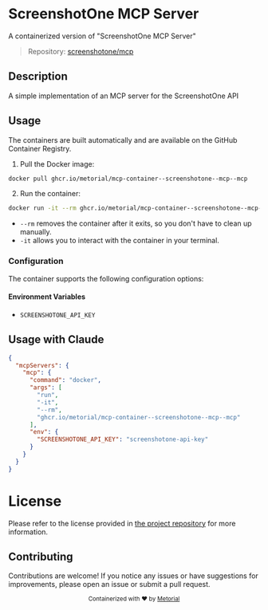
# ScreenshotOne MCP Server

A containerized version of "ScreenshotOne MCP Server"

> Repository: [screenshotone/mcp](https://github.com/screenshotone/mcp)

## Description

A simple implementation of an MCP server for the ScreenshotOne API


## Usage

The containers are built automatically and are available on the GitHub Container Registry.

1. Pull the Docker image:

```bash
docker pull ghcr.io/metorial/mcp-container--screenshotone--mcp--mcp
```

2. Run the container:

```bash
docker run -it --rm ghcr.io/metorial/mcp-container--screenshotone--mcp--mcp 
```

- `--rm` removes the container after it exits, so you don't have to clean up manually.
- `-it` allows you to interact with the container in your terminal.


### Configuration

The container supports the following configuration options:




#### Environment Variables

- `SCREENSHOTONE_API_KEY`




## Usage with Claude

```json
{
  "mcpServers": {
    "mcp": {
      "command": "docker",
      "args": [
        "run",
        "-it",
        "--rm",
        "ghcr.io/metorial/mcp-container--screenshotone--mcp--mcp"
      ],
      "env": {
        "SCREENSHOTONE_API_KEY": "screenshotone-api-key"
      }
    }
  }
}
```

# License

Please refer to the license provided in [the project repository](https://github.com/screenshotone/mcp) for more information.

## Contributing

Contributions are welcome! If you notice any issues or have suggestions for improvements, please open an issue or submit a pull request.

<div align="center">
  <sub>Containerized with ❤️ by <a href="https://metorial.com">Metorial</a></sub>
</div>
  